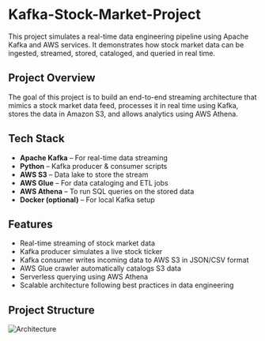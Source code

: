 # Kafka-Stock-Market-Project

This project simulates a real-time data engineering pipeline using Apache Kafka and AWS services. It demonstrates how stock market data can be ingested, streamed, stored, cataloged, and queried in real time.

## Project Overview

The goal of this project is to build an end-to-end streaming architecture that mimics a stock market data feed, processes it in real time using Kafka, stores the data in Amazon S3, and allows analytics using AWS Athena.

## Tech Stack

- **Apache Kafka** – For real-time data streaming
- **Python** – Kafka producer & consumer scripts
- **AWS S3** – Data lake to store the stream
- **AWS Glue** – For data cataloging and ETL jobs
- **AWS Athena** – To run SQL queries on the stored data
- **Docker (optional)** – For local Kafka setup

## Features

- Real-time streaming of stock market data
- Kafka producer simulates a live stock ticker
- Kafka consumer writes incoming data to AWS S3 in JSON/CSV format
- AWS Glue crawler automatically catalogs S3 data
- Serverless querying using AWS Athena
- Scalable architecture following best practices in data engineering

## Project Structure

![Architecture](https://github.com/user-attachments/assets/9f7d1c2c-e5bd-4ae9-a73f-20aba58ee30e)


